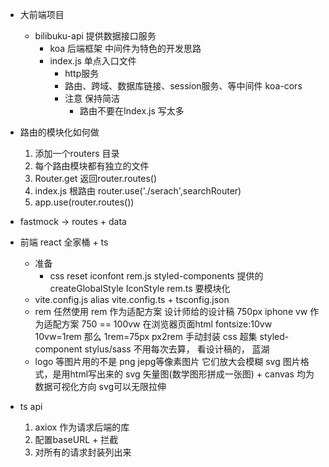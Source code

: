- 大前端项目
    - bilibuku-api  提供数据接口服务
        - koa 后端框架
            中间件为特色的开发思路
        - index.js 单点入口文件
            - http服务
            - 路由、跨域、数据库链接、session服务、等中间件
                koa-cors
            - 注意  保持简洁 
                - 路由不要在Index.js 写太多

- 路由的模块化如何做
    1. 添加一个routers 目录
    2. 每个路由模块都有独立的文件
    3. Router.get  返回router.routes()
    4. index.js 根路由 router.use('./serach',searchRouter)
    5. app.use(router.routes()) 
- fastmock -> routes + data

- 前端 react 全家桶 + ts
    - 准备
        - css reset iconfont rem.js
            styled-components 提供的createGlobalStyle IconStyle
            rem.ts 要模块化
    - vite.config.js  alias
        vite.config.ts + tsconfig.json
    - rem  任然使用 rem 作为适配方案
        设计师给的设计稿 750px iphone
        vw  作为适配方案  750 == 100vw  在浏览器页面html fontsize:10vw 10vw=1rem 那么 1rem=75px
        px2rem 手动封装  css 超集 styled-component  stylus/sass
        不用每次去算， 看设计稿的， 蓝湖 
    - logo 等图片用的不是 png jepg等像素图片 它们放大会模糊
        svg 图片格式，是用html写出来的
        svg 矢量图(数学图形拼成一张图) + canvas   均为数据可视化方向
        svg可以无限拉伸

- ts  api
    1. axiox 作为请求后端的库
    2. 配置baseURL + 拦截
    3. 对所有的请求封装列出来
    
